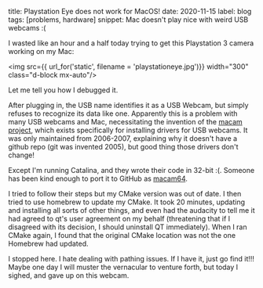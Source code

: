 title: Playstation Eye does not work for MacOS!
date: 2020-11-15
label: blog
tags: [problems, hardware]
snippet: Mac doesn't play nice with weird USB webcams :(

I wasted like an hour and a half today trying to get this Playstation 3 camera working on my Mac:

<img src={{ url_for('static', filename = 'playstationeye.jpg')}} width="300" class="d-block mx-auto"/>

Let me tell you how I debugged it.

After plugging in, the USB name identifies it as a USB Webcam, but simply refuses to recognize its data like one. Apparently this is a problem with many USB webcams and Mac, necessitating the invention of the [macam project](http://webcam-osx.sourceforge.net/), which exists specifically for installing drivers for USB webcams. It was only maintained from 2006-2007, explaining why it doesn't have a github repo (git was invented 2005), but good thing those drivers don't change! 

Except I'm running Catalina, and they wrote their code in 32-bit :(. Someone has been kind enough to port it to GitHub as [macam64](https://github.com/smokris/macam64). 

I tried to follow their steps but my CMake version was out of date. I then tried to use homebrew to update my CMake. It took 20 minutes, updating and installing all sorts of other things, and even had the audacity to tell me it had agreed to qt's user agreement on my behalf (threatening that if I disagreed with its decision, I should uninstall QT immediately). When I ran CMake again, I found that the original CMake location was not the one Homebrew had updated. 

I stopped here. I hate dealing with pathing issues. If I have it, just go find it!!! Maybe one day I will muster the vernacular to venture forth, but today I sighed, and gave up on this webcam. 
